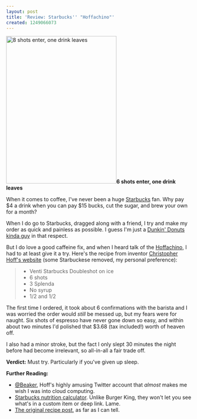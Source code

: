 ```yaml
---
layout: post
title: 'Review: Starbucks'' "Hoffachino"'
created: 1249066073
---
```

<span class="inline inline-center"><a href="http://morisy.com/files/images/hoffachino.jpg" onclick="launch_popup(159, 299, 400); return false;" target="_blank"><img src="http://morisy.com/files/images/hoffachino.jpg" alt="8 shots enter, one drink leaves" title="6 shots enter, one drink leaves"  class="image image-_original " width="299" height="400" /></a><span class="caption"><strong>6 shots enter, one drink leaves</strong></span></span>
<p>When it comes to coffee, I've never been a huge <a href="http://www.starbucks.com/" target="_blank">Starbucks</a> fan. Why pay $4 a drink when you can pay $15 bucks, cut the sugar, and brew your own for a month?

When I do go to Starbucks, dragged along with a friend, I try and make my order as quick and painless as possible. I guess I'm just a <a href="http://www.npr.org/templates/story/story.php?storyId=89225418" target="_blank">Dunkin' Donuts kinda guy</a> in that respect.

But I do love a good caffeine fix, and when I heard talk of the <a href="http://www.rationalsurvivability.com/blog/?p=853" target="_blank">Hoffachino</a>, I had to at least give it a try. Here's the recipe from inventor <a href="http://www.rationalsurvivability.com/blog/?p=853" target="_blank">Christopher Hoff's website</a> (some Starbuckese removed, my personal preference):
<blockquote>
<ul>
<li>Venti Starbucks Doubleshot on ice</li>
<li>6 shots</li>
<li>3 Splenda</li>
<li>No syrup</li>
<li>1/2 and 1/2</li>
</ul>
</blockquote>
The first time I ordered, it took about 6 confirmations with the barista and I was worried the order would <i>still</i> be messed up, but my fears were for naught. Six shots of espresso have never gone down so easy, and within about two minutes I'd polished that $3.68 (tax included!) worth of heaven off.

I also had a minor stroke, but the fact I only slept 30 minutes the night before had become irrelevant, so all-in-all a fair trade off.

<b>Verdict:</b> Must try. Particularly if you've given up sleep.

<b>Further Reading:</b>
<ul>
<li><a href="http://www.twitter.com/beaker">@Beaker</a>, Hoff's highly amusing Twitter account that <i>almost</i> makes me wish I was into cloud computing.</li>
<li><a href="http://www.starbucks.com/retail/nutrition_beverage_detail.asp">Starbucks nutrition calculator</a>. Unlike Burger King, they won't let you see what's in a custom item or deep link. Lame.</li>
<li><a href="http://www.rationalsurvivability.com/blog/?p=853">The original recipe post</a>, as far as I can tell.</li>
</ul>
